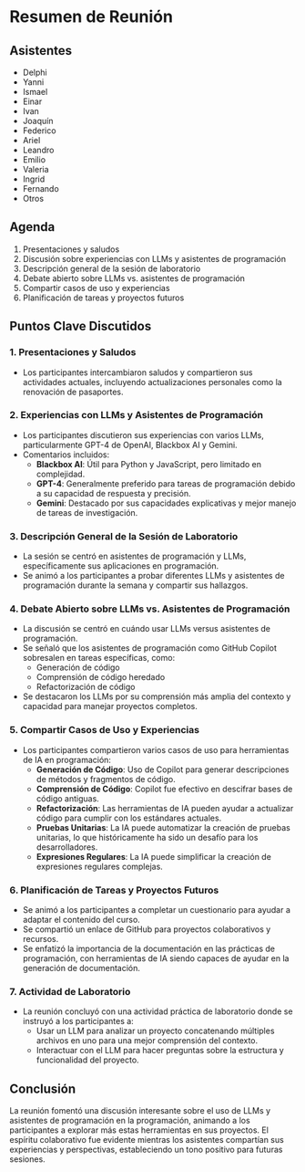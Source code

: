 # **Resumen de Reunión**

## **Asistentes**

* Delphi  
* Yanni  
* Ismael  
* Einar  
* Ivan  
* Joaquín  
* Federico  
* Ariel  
* Leandro  
* Emilio  
* Valeria  
* Ingrid  
* Fernando  
* Otros

## **Agenda**

1. Presentaciones y saludos  
2. Discusión sobre experiencias con LLMs y asistentes de programación  
3. Descripción general de la sesión de laboratorio  
4. Debate abierto sobre LLMs vs. asistentes de programación  
5. Compartir casos de uso y experiencias  
6. Planificación de tareas y proyectos futuros

## **Puntos Clave Discutidos**

### **1\. Presentaciones y Saludos**

* Los participantes intercambiaron saludos y compartieron sus actividades actuales, incluyendo actualizaciones personales como la renovación de pasaportes.

### **2\. Experiencias con LLMs y Asistentes de Programación**

* Los participantes discutieron sus experiencias con varios LLMs, particularmente GPT-4 de OpenAI, Blackbox AI y Gemini.  
* Comentarios incluidos:  
  * **Blackbox AI**: Útil para Python y JavaScript, pero limitado en complejidad.  
  * **GPT-4**: Generalmente preferido para tareas de programación debido a su capacidad de respuesta y precisión.  
  * **Gemini**: Destacado por sus capacidades explicativas y mejor manejo de tareas de investigación.

### **3\. Descripción General de la Sesión de Laboratorio**

* La sesión se centró en asistentes de programación y LLMs, específicamente sus aplicaciones en programación.  
* Se animó a los participantes a probar diferentes LLMs y asistentes de programación durante la semana y compartir sus hallazgos.

### **4\. Debate Abierto sobre LLMs vs. Asistentes de Programación**

* La discusión se centró en cuándo usar LLMs versus asistentes de programación.  
* Se señaló que los asistentes de programación como GitHub Copilot sobresalen en tareas específicas, como:  
  * Generación de código  
  * Comprensión de código heredado  
  * Refactorización de código  
* Se destacaron los LLMs por su comprensión más amplia del contexto y capacidad para manejar proyectos completos.

### **5\. Compartir Casos de Uso y Experiencias**

* Los participantes compartieron varios casos de uso para herramientas de IA en programación:  
  * **Generación de Código**: Uso de Copilot para generar descripciones de métodos y fragmentos de código.  
  * **Comprensión de Código**: Copilot fue efectivo en descifrar bases de código antiguas.  
  * **Refactorización**: Las herramientas de IA pueden ayudar a actualizar código para cumplir con los estándares actuales.  
  * **Pruebas Unitarias**: La IA puede automatizar la creación de pruebas unitarias, lo que históricamente ha sido un desafío para los desarrolladores.  
  * **Expresiones Regulares**: La IA puede simplificar la creación de expresiones regulares complejas.

### **6\. Planificación de Tareas y Proyectos Futuros**

* Se animó a los participantes a completar un cuestionario para ayudar a adaptar el contenido del curso.  
* Se compartió un enlace de GitHub para proyectos colaborativos y recursos.  
* Se enfatizó la importancia de la documentación en las prácticas de programación, con herramientas de IA siendo capaces de ayudar en la generación de documentación.

### **7\. Actividad de Laboratorio**

* La reunión concluyó con una actividad práctica de laboratorio donde se instruyó a los participantes a:  
  * Usar un LLM para analizar un proyecto concatenando múltiples archivos en uno para una mejor comprensión del contexto.  
  * Interactuar con el LLM para hacer preguntas sobre la estructura y funcionalidad del proyecto.

## **Conclusión**

La reunión fomentó una discusión interesante sobre el uso de LLMs y asistentes de programación en la programación, animando a los participantes a explorar más estas herramientas en sus proyectos. El espíritu colaborativo fue evidente mientras los asistentes compartían sus experiencias y perspectivas, estableciendo un tono positivo para futuras sesiones.

